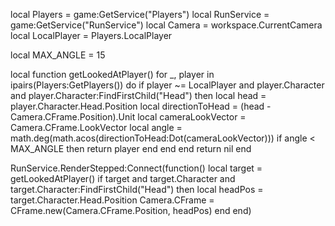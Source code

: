local Players = game:GetService("Players")
local RunService = game:GetService("RunService")
local Camera = workspace.CurrentCamera
local LocalPlayer = Players.LocalPlayer

local MAX_ANGLE = 15

local function getLookedAtPlayer()
	for _, player in ipairs(Players:GetPlayers()) do
		if player ~= LocalPlayer and player.Character and player.Character:FindFirstChild("Head") then
			local head = player.Character.Head.Position
			local directionToHead = (head - Camera.CFrame.Position).Unit
			local cameraLookVector = Camera.CFrame.LookVector
			local angle = math.deg(math.acos(directionToHead:Dot(cameraLookVector)))
			if angle < MAX_ANGLE then
				return player
			end
		end
	end
	return nil
end

RunService.RenderStepped:Connect(function()
	local target = getLookedAtPlayer()
	if target and target.Character and target.Character:FindFirstChild("Head") then
		local headPos = target.Character.Head.Position
		Camera.CFrame = CFrame.new(Camera.CFrame.Position, headPos)
	end
end)
